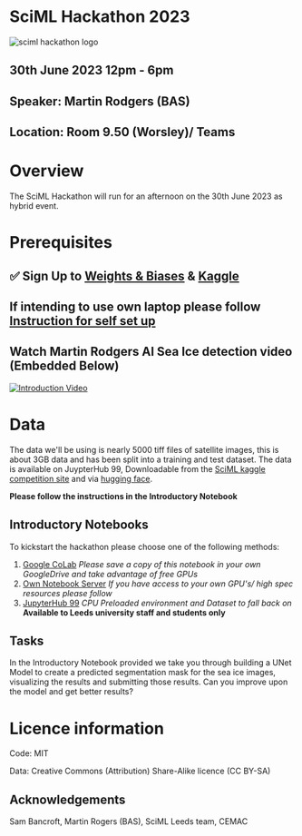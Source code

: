 # SciML Hackathon 2023

![sciml hackathon logo](https://i.imgur.com/DeB62Nl.png)

## 30th June 2023 12pm - 6pm

## Speaker: Martin Rodgers (BAS)

## Location: Room 9.50 (Worsley)/ Teams

# Overview

The SciML Hackathon will run for an afternoon on the 30th June 2023 as hybrid event.


# Prerequisites

##  ✅ Sign Up to [Weights & Biases](https://wandb.ai/signup) & [Kaggle](https://www.kaggle.com/)
## If intending to use own laptop please follow [Instruction for self set up](StandAlone.md)
## Watch  Martin Rodgers AI Sea Ice detection video (Embedded Below)

[![Introduction Video](https://img.youtube.com/vi/U4amljFGkiw/0.jpg)](https://www.youtube.com/watch?v=U4amljFGkiw)


# Data

The data we'll be using is nearly 5000 tiff files of satellite images, this is about 3GB data and has been split into a training and test dataset. The data is available on JuypterHub 99, Downloadable from the [SciML kaggle competition site](https://www.kaggle.com/competitions/leeds-sciml-sea-ice-segmentation) and via [hugging face](https://huggingface.co/datasets/cemachelen/Leeds_SciML_SeaIce_2023).

**Please follow the instructions in the Introductory Notebook**

## Introductory Notebooks

To kickstart the hackathon please choose one of the following methods:

1. [Google CoLab](http://colab.research.google.com/github/cemac/SciML_sea_ice_hackathon_2023/blob/main/Introduction_Google_CoLab.ipynb) *Please save a copy of this notebook in your own GoogleDrive and take advantage of free GPUs*
2. [Own Notebook Server](StandAlone.md) *If you have access to your own GPU's/ high spec resources please follow*  
3. [JupyterHub 99](JupyterHub99.md) *CPU Preloaded environment and Dataset to fall back on* **Available to Leeds university staff and students only**

## Tasks

In the Introductory Notebook provided we take you through building a UNet Model to create a predicted segmentation mask for the sea ice images, visualizing the results and submitting those results. Can you improve upon the model and get better results?


# Licence information

Code: MIT

Data: Creative Commons (Attribution) Share-Alike licence (CC BY-SA)

## Acknowledgements

Sam Bancroft, Martin Rogers (BAS), SciML Leeds team, CEMAC
